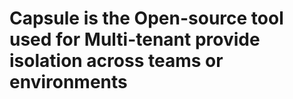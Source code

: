 # Capsule is the Open-source tool used for Multi-tenant provide isolation across teams or environments 
